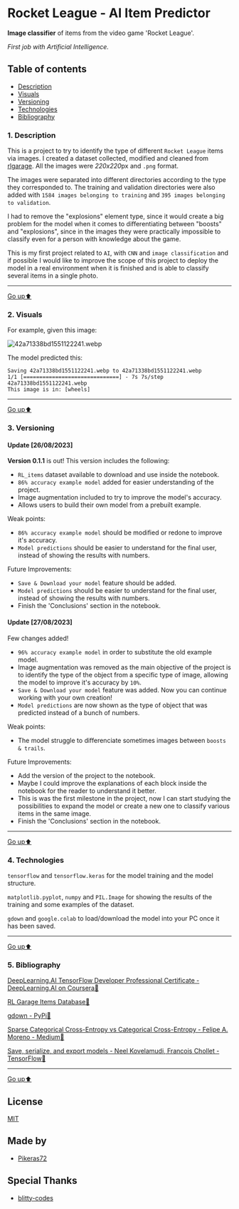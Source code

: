 <a name="top"></a>
# Rocket League - AI Item Predictor
**Image classifier** of items from the video game 'Rocket League'. 

*First job with Artificial Intelligence.*

## Table of contents
* [Description](#description)
* [Visuals](#visuals)
* [Versioning](#versioning)
* [Technologies](#technologies)
* [Bibliography](#bibliography)
 
<a name="description"></a>
### 1. Description
This is a project to try to identify the type of different `Rocket League` items via images. I created a dataset collected, modified and cleaned from [rlgarage](https://rocket-league.com/items).
All the images were *220x220*px and `.png` format.

The images were separated into different directories according to the type they corresponded to. The training and validation directories were also added with `1584 images belonging to training` and `395 images belonging to validation`.

I had to remove the "explosions" element type, since it would create a big problem for the model when it comes to differentiating between "boosts" and "explosions", since in the images they were practically impossible to classify even for a person with knowledge about the game.

This is my first project related to `AI`, with `CNN` and `image classification` and if possible I would like to improve the scope of this project to deploy the model in a real environment when it is finished and is able to classify several items in a single photo.

---
 
[Go up⬆️](#top)

<a name="visuals"></a>
### 2. Visuals

For example, given this image:

![](https://rocket-league.com/content/media/items/avatar/220px/42a71338bd1551122241.png "42a71338bd1551122241.webp")

The model predicted this:

```
Saving 42a71338bd1551122241.webp to 42a71338bd1551122241.webp
1/1 [==============================] - 7s 7s/step
42a71338bd1551122241.webp
This image is in: [wheels]
```

---
 
[Go up⬆️](#top)
 
<a name="versioning"></a>
### 3. Versioning
 #### Update [26/08/2023]

**Version 0.1.1** is out! This version includes the following:

- `RL_items` dataset available to download and use inside the notebook.
- `86% accuracy example model` added for easier understanding of the project.
-  Image augmentation included to try to improve the model's accuracy.
-  Allows users to build their own model from a prebuilt example.

Weak points:

- `86% accuracy example model` should be modified or redone to improve it's accuracy.
- `Model predictions` should be easier to understand for the final user, instead of showing the results with numbers.
  
Future Improvements:

- `Save & Download your model` feature should be added.
- `Model predictions` should be easier to understand for the final user, instead of showing the results with numbers.
-  Finish the 'Conclusions' section in the notebook.
  
#### Update [27/08/2023]

Few changes added!

- `96% accuracy example model` in order to substitute the old example model.
-  Image augmentation was removed as the main objective of the project is to identify the type of the object from a specific type of image, allowing the model to improve it's accuracy by `10%`.
-  `Save & Download your model` feature was added. Now you can continue working with your own creation!
-  `Model predictions` are now shown as the type of object that was predicted instead of a bunch of numbers.

 Weak points:

- The model struggle to differenciate sometimes images between `boosts & trails`.
  
Future Improvements:

- Add the version of the project to the notebook.
- Maybe I could improve the explanations of each block inside the notebook for the reader to understand it better.
- This is was the first milestone in the project, now I can start studying the possibilities to expand the model or create a new one to classify various items in the same image.
- Finish the 'Conclusions' section in the notebook.

---
  
[Go up⬆️](#top)
 
<a name="technologies"></a>
### 4. Technologies

`tensorflow` and `tensorflow.keras` for the model training and the model structure.

`matplotlib.pyplot`, `numpy` and `PIL.Image` for showing the results of the training and some examples of the dataset.

`gdown` and `google.colab` to load/download the model into your PC once it has been saved.

---
 
[Go up⬆️](#top)

<a name="bibliography"></a>
### 5. Bibliography

 [DeepLearning.AI TensorFlow Developer Professional Certificate - DeepLearning.AI on Coursera🔗](https://www.coursera.org/professional-certificates/tensorflow-in-practice?)
 
 [RL Garage Items Database🔗](https://rocket-league.com/items)

 [gdown - PyPi🔗](https://pypi.org/project/gdown/)

 [Sparse Categorical Cross-Entropy vs Categorical Cross-Entropy - Felipe A. Moreno - Medium🔗](https://fmorenovr.medium.com/sparse-categorical-cross-entropy-vs-categorical-cross-entropy-ea01d0392d28)

 [Save, serialize, and export models - Neel Kovelamudi, Francois Chollet - TensorFlow🔗](https://www.tensorflow.org/guide/keras/serialization_and_saving)

 ---
 
[Go up⬆️](#top)

## License

[MIT](https://choosealicense.com/licenses/mit/)

## Made by

- [Pikeras72](https://github.com/Pikeras72)
  
## Special Thanks

- [blitty-codes](https://github.com/blitty-codes)
